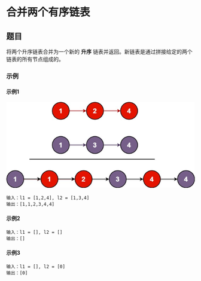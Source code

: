 # 合并两个有序链表
## 题目

将两个升序链表合并为一个新的 **升序** 链表并返回。新链表是通过拼接给定的两个链表的所有节点组成的。 

### 示例
#### 示例1
![merge-two-sorted-lists](../../images/merge-two-sorted-lists.jpg)

```
输入：l1 = [1,2,4], l2 = [1,3,4]
输出：[1,1,2,3,4,4]
```

#### 示例2

```
输入：l1 = [], l2 = []
输出：[]
```

#### 示例3

```
输入：l1 = [], l2 = [0]
输出：[0]
```
